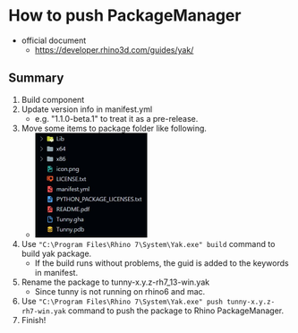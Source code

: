 # How to push PackageManager

- official document
  - https://developer.rhino3d.com/guides/yak/

## Summary

1. Build component
1. Update version info in manifest.yml
   - e.g. "1.1.0-beta.1" to treat it as a pre-release.
1. Move some items to package folder like following.
   - <img width="200" src="./folder_structure.jpg">
1. Use `"C:\Program Files\Rhino 7\System\Yak.exe" build` command to build yak package.
   - If the build runs without problems, the guid is added to the keywords in manifest.
1. Rename the package to tunny-x.y.z-rh7_13-win.yak
   - Since tunny is not running on rhino6 and mac.
1. Use `"C:\Program Files\Rhino 7\System\Yak.exe" push tunny-x.y.z-rh7-win.yak` command to push the package to Rhino PackageManager.
1. Finish!

